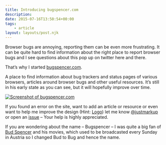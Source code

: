 ```yaml
---
title: Introducing bugspencer.com
description: 
date: 2015-07-16T13:50:54+00:00
tags:
    - article
layout: layouts/post.njk
---
```


Browser bugs are annoying, reporting them can be even more frustrating. It can be quite hard to find information about the right place to report browser bugs and I see questions about this pop up on twitter here and there.

That’s why I started [bugspencer.com](http://bugspencer.com).

A place to find information about bug trackers and status pages of various browsers, articles around browser bugs and other useful resources. It’s still in his early state as you can see, but it will hopefully improve over time.  

[![Screenshot of bugspencer.com](https://justmarkup.com/log/wp-content/uploads/2015/07/Bugspencer.com_.png)](http://bugspencer.com)

If you found an error on the site, want to add an article or resource or even want to help me improve the design (Hint: [Logo](https://github.com/justmarkup/bugspencer.com/issues/1)) let me know [@justmarkup](https://twitter.com/justmarkup) or open an [issue](https://github.com/justmarkup/bugspencer.com/issues/new) – Your help is highly appreciated.

If you are wondering about the name – Bugspencer – I was quite a big fan of [Bud Spencer](https://en.wikipedia.org/wiki/Bud_Spencer) and his movies, which used to be broadcasted every Sunday in Austria so I changed Bud to Bug and hence the name.